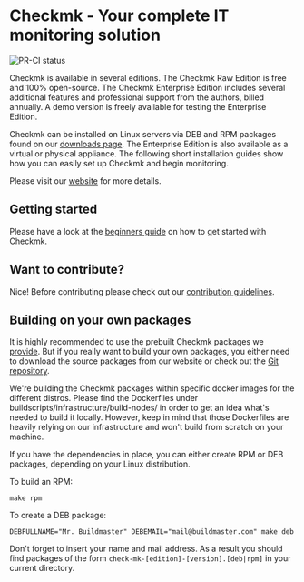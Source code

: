 # Checkmk - Your complete IT monitoring solution


![PR-CI status](https://github.com/tribe29/checkmk/actions/workflows/pr.yaml/badge.svg)

Checkmk is available in several editions.
The Checkmk Raw Edition is free and 100% open-source.
The Checkmk Enterprise Edition includes several additional features and professional support from the authors, billed annually.
A demo version is freely available for testing the Enterprise Edition.

Checkmk can be installed on Linux servers via DEB and RPM packages found on our [downloads page](https://checkmk.com/download.php).
The Enterprise Edition is also available as a virtual or physical appliance.
The following short installation guides show how you can easily set up Checkmk and begin monitoring.

Please visit our [website](https://checkmk.com/) for more details.

## Getting started

Please have a look at the [beginners guide](https://docs.checkmk.com/master/en/intro.html) on how to get started with Checkmk.

## Want to contribute?

Nice! Before contributing please check out our [contribution guidelines](CONTRIBUTING.md).

## Building on your own packages

It is highly recommended to use the prebuilt Checkmk packages we [provide](https://checkmk.com/download.php).
But if you really want to build your own packages, you either need to download the source packages from our website or check out the [Git repository](https://github.com/tribe29/checkmk).

We're building the Checkmk packages within specific docker images for the different distros.
Please find the Dockerfiles under buildscripts/infrastructure/build-nodes/ in order to get an idea what's needed to build it locally.
However, keep in mind that those Dockerfiles are heavily relying on our infrastructure and won't build from scratch on your machine.

If you have the dependencies in place, you can either create RPM or DEB packages, depending on your Linux distribution.

To build an RPM:

    make rpm

To create a DEB package:

    DEBFULLNAME="Mr. Buildmaster" DEBEMAIL="mail@buildmaster.com" make deb

Don't forget to insert your name and mail address.
As a result you should find packages of the form `check-mk-[edition]-[version].[deb|rpm]` in your current directory.
